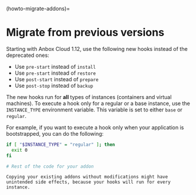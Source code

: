 (howto-migrate-addons)=
# Migrate from previous versions

Starting with Anbox Cloud 1.12, use the following new hooks instead of the deprecated ones:

* Use `pre-start` instead of `install`
* Use `pre-start` instead of `restore`
* Use `post-start` instead of `prepare`
* Use `post-stop` instead of `backup`

The new hooks run for **all** types of instances (containers and virtual machines). To execute a hook only for a regular or a base instance, use the `INSTANCE_TYPE` environment variable. This variable is set to either `base` or `regular`.

For example, if you want to execute a hook only when your application is bootstrapped, you can do the following:
```bash
if [ "$INSTANCE_TYPE" = "regular" ]; then
  exit 0
fi

# Rest of the code for your addon
```

```{caution}
Copying your existing addons without modifications might have unintended side effects, because your hooks will run for every instance.
```
